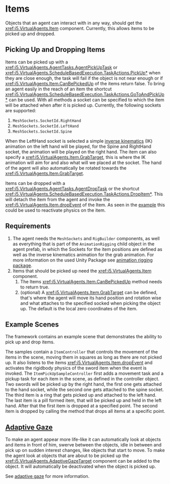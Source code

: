 # Items

Objects that an agent can interact with in any way, should get the <xref:i5.VirtualAgents.Item> component.
Currently, this allows items to be picked up and dropped.

## Picking Up and Dropping Items
Items can be picked up with a <xref:i5.VirtualAgents.AgentTasks.AgentPickUpTask> or <xref:i5.VirtualAgents.ScheduleBasedExecution.TaskActions.PickUp*> when they are close enough, the task will fail if the object is not near enough or if <xref:i5.VirtualAgents.Item.CanBePickedUp> of the items return false.
To bring an agent easily in the reach of an item the shortcut <xref:i5.VirtualAgents.ScheduleBasedExecution.TaskActions.GoToAndPickUp*> can be used.
With all methods a socket can be specified to which the item will be attached when after it is picked up.
Currently, the following sockets are supported:

1. `MeshSockets.SocketId.RightHand`
2. `MeshSockets.SocketId.LeftHand`
3. `MeshSockets.SocketId.Spine`

When the LeftHand socket is selected a simple [inverse kinematics](https://docs.unity3d.com/Packages/com.unity.animation.rigging@1.3/manual/constraints/TwoBoneIKConstraint.html) (IK) animation on the left hand will be played, for the Spine and RightHand socket, the animation will be played on the right hand.
The item can also specify a <xref:i5.VirtualAgents.Item.GrabTarget>, this is where the IK animation will aim for and also what will we placed at the socket.
The hand of the agent will also automatically be rotated towards the <xref:i5.VirtualAgents.Item.GrabTarget>.

Items can be dropped with a <xref:i5.VirtualAgents.AgentTasks.AgentDropTask> or the shortcut <xref:i5.VirtualAgents.ScheduleBasedExecution.TaskActions.DropItem*>.
This will detach the item from the agent and invoke the <xref:i5.VirtualAgents.Item.dropEvent> of the Item.
As seen in the [example](items.md#example-scenes) this could be used to reactivate physics on the item.

## Requirements
1. The agent needs the `MeshSockets` and `RigBuilder` components, as well as everything that is part of the `AnimationRigging` child object in the agent prefab, in which the Sockets for the item positions are defined as well as the inverse kinematics animation for the grab animation.
   For more information on the used Unity Package see [animation rigging package](https://docs.unity3d.com/Packages/com.unity.animation.rigging@1.3/manual/index.html).
2. Items that should be picked up need the <xref:i5.VirtualAgents.Item> component.
    1. The Items <xref:i5.VirtualAgents.Item.CanBePickedUp> method needs to return true.
    2. (optional) A <xref:i5.VirtualAgents.Item.GrabTarget> can be defined, that's where the agent will move its hand position and rotation wise and what attaches to the specified socked when picking the object up. The default is the local zero coordinates of the item.


## Example Scenes

The framework contains an example scene that demonstrates the ability to pick up and drop items.

The samples contain a `ItemController` that controls the movement of the items in the scene, moving them in squares as long as there are not picked up.
It also listens to the items <xref:i5.VirtualAgents.Item.dropEvent> and activates the rigidbody physics of the sword item when the event is invoked.
The `ItemPickUpSampleController` first adds a movement task and a pickup task for each item in the scene, as defined in the controller object.
Two swords will be picked up by the right hand, the first one gets attached to the hand socket, while the second one gets attached to the spine socket.
The third item is a ring that gets picked up and attached to the left hand.
The last item is a pill formed item, that will be picked up and held in the left hand.
After that the first item is dropped at a specified point.
The second item is dropped by calling the method that drops all items at a specific point.

## [Adaptive Gaze](adaptive-gaze.md)

To make an agent appear more life-like it can automatically look at objects and items in front of him, swerve between the objects, idle in between and pick up on sudden interest changes, like objects that start to move.
To make the agent look at objects that are about to be picked up the <xref:i5.VirtualAgents.AdaptiveGazeTarget> component can be added to the object.
It will automatically be deactivated when the object is picked up.

See [adaptive gaze](adaptive-gaze.md) for more information.